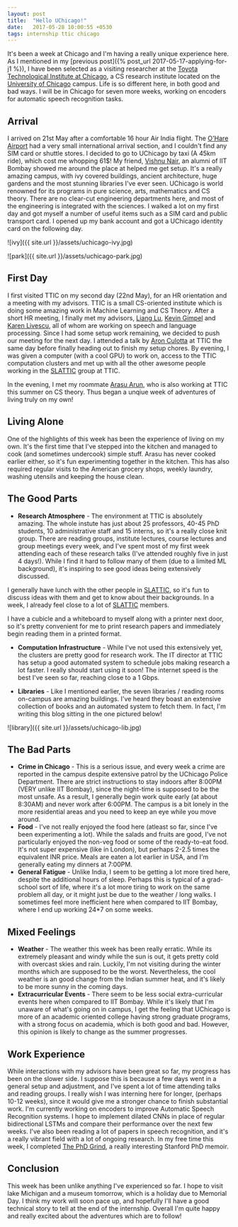 ```yaml
---
layout: post
title:  "Hello UChicago!"
date:   2017-05-28 10:00:55 +0530
tags: internship ttic chicago
---
```


It's been a week at Chicago and I'm having a really unique experience here. As I mentioned in my [previous post]({% post_url 2017-05-17-applying-for-j1 %}), I have been selected as a visiting researcher at the [Toyota Technological Institute at Chicago](www.ttic.edu), a CS research institute located on the [University of Chicago](http://uchicago.edu) campus. Life is so different here, in both good and bad ways. I will be in Chicago for seven more weeks, working on encoders for automatic speech recognition tasks.

## Arrival

I arrived on 21st May after a comfortable 16 hour Air India flight. The [O'Hare Airport](http://www.flychicago.com/ohare/home/pages/default.aspx) had a very small international arrival section, and I couldn't find any SIM card or shuttle stores. I decided to go to UChicago by taxi (A 45km ride), which cost me whopping 61$! My friend, [Vishnu Nair](https://www.linkedin.com/in/vishnu-nair-9393a34b/?ppe=1), an alumni of IIT Bombay showed me around the place at helped me get setup. It's a really amazing campus, with ivy covered buildings, ancient architecture, huge gardens and the most stunning libraries I've ever seen. UChicago is world renowned for its programs in pure science, arts, mathematics and CS theory. There are no clear-cut engineering departments here, and most of the engineering is integrated with the sciences. I walked a lot on my first day and got myself a number of useful items such as a SIM card and public transport card. I opened up my bank account and got a UChicago identity card on the following day.

![ivy]({{ site.url }}/assets/uchicago-ivy.jpg)

![park]({{ site.url }}/assets/uchicago-park.jpg)

## First Day
I first visited TTIC on my second day (22nd May), for an HR orientation and a meeting with my advisors. TTIC is a small CS-oriented institute which is doing some amazing work in Machine Learning and CS Theory. After a short HR meeting, I finally met my advisors, [Liang Lu](http://ttic.uchicago.edu/~llu/), [Kevin Gimpel](ttic.uchicago.edu/~kgimpel/) and [Karen Livescu](ttic.uchicago.edu/~klivescu), all of whom are working on speech and language processing. Since I had some setup work remaining, we decided to push our meeting for the next day. I attended a talk by [Aron Culotta](http://cs.iit.edu/~culotta/) at TTIC the same day before finally heading out to finish my setup chores. By evening, I was given a computer (with a cool GPU) to work on, access to the TTIC computation clusters and met up with all the other awesome people working in the [SLATTIC](ttic.uchicago.edu/~klivescu/SLATTIC/) group at TTIC.

In the evening, I met my roommate [Arasu Arun](https://www.facebook.com/thearasuarun), who is also working at TTIC this summer on CS theory. Thus began a unqiue week of adventures of living truly on my own!

## Living Alone
One of the highlights of this week has been the experience of living on my own. It's the first time that I've stepped into the kitchen and managed to cook (and sometimes undercook) simple stuff. Arasu has never cooked earlier either, so it's fun experimenting together in the kitchen. This has also required regular visits to the American grocery shops, weekly laundry, washing utensils and keeping the house clean.

## The Good Parts
* **Research Atmosphere** - The environment at TTIC is absolutely amazing. The whole instute has just about 25 professors, 40-45 PhD students, 10 administrative staff and 15 interns, so it's a really close knit group. There are reading groups, institute lectures, course lectures and group meetings every week, and I've spent most of my first week attending each of these research talks (I've attended roughly five in just 4 days!). While I find it hard to follow many of them (due to a limited ML background), it's inspiring to see good ideas being extensively discussed.

I generally have lunch with the other people in [SLATTIC](ttic.uchicago.edu/~klivescu/SLATTIC/), so it's fun to discuss ideas with them and get to know about their backgrounds. In a week, I already feel close to a lot of [SLATTIC](ttic.uchicago.edu/~klivescu/SLATTIC/) members.

I have a cubicle and a whiteboard to myself along with a printer next door, so it's pretty convenient for me to print research papers and immediately begin reading them in a printed format.

* **Computation Infrastructure** - While I've not used this extensively yet, the clusters are pretty good for research work. The IT director at TTIC has setup a good automated system to schedule jobs making research a lot faster. I really should start using it soon! The internet speed is the best I've seen so far, reaching close to a 1 Gbps.

* **Libraries** - Like I mentioned earlier, the seven libraries / reading rooms on-campus are amazing buildings. I've heard they boast an extensive collection of books and an automated system to fetch them. In fact, I'm writing this blog sitting in the one pictured below!

![library]({{ site.url }}/assets/uchicago-lib.jpg)

## The Bad Parts
* **Crime in Chicago** - This is a serious issue, and every week a crime are reported in the campus despite extensive patrol by the UChicago Police Department. There are strict instructions to stay indoors after 8:00PM (VERY unlike IIT Bombay), since the night-time is supposed to be the most unsafe. As a result, I generally begin work quite early (at about 8:30AM) and never work after 6:00PM. The campus is a bit lonely in the more residential areas and you need to keep an eye while you move around.
* **Food** - I've not really enjoyed the food here (atleast so far, since I've been experimenting a lot). While the salads and fruits are good, I've not particularly enjoyed the non-veg food or some of the ready-to-eat food. It's not super expensive (like in London), but perhaps 2-2.5 times the equivalent INR price. Meals are eaten a lot earlier in USA, and I'm generally eating my dinners at 7:00PM.
* **General Fatigue** - Unlike India, I seem to be getting a lot more tired here, despite the additional hours of sleep. Perhaps this is typical of a grad-school sort of life, where it's a lot more tiring to work on the same problem all day, or it might just be due to the weather / long walks. I sometimes feel more inefficient here when compared to IIT Bombay, where I end up working 24*7 on some weeks.

## Mixed Feelings

* **Weather** - The weather this week has been really erratic. While its extremely pleasant and windy while the sun is out, it gets pretty cold with overcast skies and rain. Luckily, I'm not visiting during the winter months which are supposed to be the worst. Nevertheless, the cool weather is an good change from the Indian summer heat, and it's likely to be more sunny in the coming days.
* **Extracurricular Events** - There seem to be less social extra-curricular events here when compared to IIT Bombay. While it's likely that I'm unaware of what's going on in campus, I get the feeling that UChicago is more of an academic oriented college having strong graduate programs, with a strong focus on academia, which is both good and bad. However, this opinion is likely to change as the summer progresses.

## Work Experience

While interactions with my advisors have been great so far, my progress has been on the slower side. I suppose this is because a few days went in a general setup and adjustment, and I've spent a lot of time attending talks and reading groups. I really wish I was interning here for longer, (perhaps 10-12 weeks), since it would give me a stronger chance to finish substantial work. I'm currently working on encoders to improve Automatic Speech Recognition systems. I hope to implement dilated CNNs in place of regular bidirectional LSTMs and compare their performance over the next few weeks. I've also been reading a lot of papers in speech recognition, and it's a really vibrant field with a lot of ongoing research. In my free time this week, I completed [The PhD Grind](http://pgbovine.net/PhD-memoir/pguo-PhD-grind.pdf), a really interesting Stanford PhD memoir.

## Conclusion

This week has been unlike anything I've experienced so far. I hope to visit lake Michigan and a museum tomorrow, which is a holiday due to Memorial Day. I think my work will soon pace up, and hopefully I'll have a good technical story to tell at the end of the internship. Overall I'm quite happy and really excited about the adventures which are to follow!
